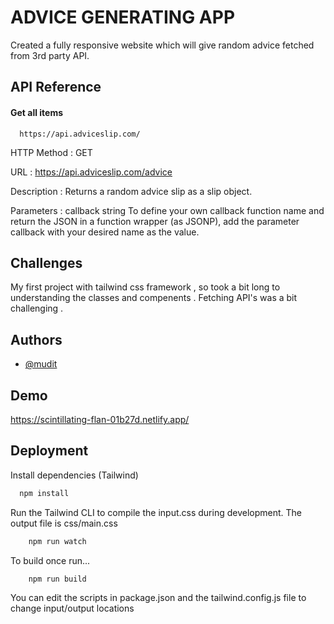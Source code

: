 
# ADVICE GENERATING APP

Created a fully responsive website which will give random advice fetched from 3rd party API.


## API Reference

#### Get all items

```http
  https://api.adviceslip.com/
```

HTTP Method	: GET

URL :	https://api.adviceslip.com/advice

Description	: Returns a random advice slip as a slip object.

Parameters : callback string To define your own callback function name and return the JSON in a function wrapper (as JSONP), add the parameter callback with your desired name as the value.

## Challenges

My first project with tailwind css framework , so took a bit long to understanding the classes and compenents . Fetching API's was a bit challenging .


## Authors

- [@mudit](https://github.com/Mudit-jain77)


## Demo

https://scintillating-flan-01b27d.netlify.app/


## Deployment
Install dependencies (Tailwind)
```bash
  npm install
```
Run the Tailwind CLI to compile the input.css during development. The output file is css/main.css
```bash
    npm run watch
```
To build once run...
```bash
    npm run build
```
You can edit the scripts in package.json and the tailwind.config.js file to change input/output locations
